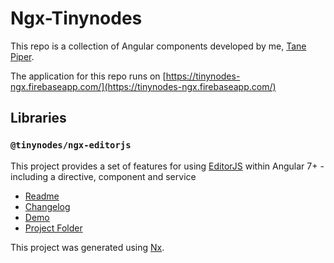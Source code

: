 # Ngx-Tinynodes

This repo is a collection of Angular components developed by me, [Tane Piper](https://tane.dev).

The application for this repo runs on [https://tinynodes-ngx.firebaseapp.com/](https://tinynodes-ngx.firebaseapp.com/)

## Libraries

### `@tinynodes/ngx-editorjs`

This project provides a set of features for using [EditorJS](https://editorjs.io) within Angular 7+ - including a directive, component and service

- [Readme](./libs/ngx-editorjs/README.md)
- [Changelog](./libs/ngx-editorjs/CHANGELOG.md)
- [Demo](https://tinynodes-ngx.firebaseapp.com/ngx-editorjs-demo/pages)
- [Project Folder](https://github.com/tanepiper/ngx-tinynodes/tree/master/libs/ngx-editorjs)

This project was generated using [Nx](https://nx.dev).
